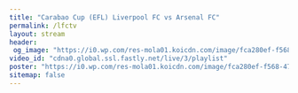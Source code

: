 ```yaml
---
title: "Carabao Cup (EFL) Liverpool FC vs Arsenal FC"
permalink: /lfctv
layout: stream
header:
 og_image: "https://i0.wp.com/res-mola01.koicdn.com/image/fca280ef-f568-47e8-815b-8f76723dd1b3/image.jpeg?crop=280px,70px,920px,460px"
video_id: "cdna0.global.ssl.fastly.net/live/3/playlist"
poster: "https://i0.wp.com/res-mola01.koicdn.com/image/fca280ef-f568-47e8-815b-8f76723dd1b3/image.jpeg?crop=280px,70px,920px,460px"
sitemap: false
---
```

<style>h1#page-title{display:none;height:0;visibility:hidden;!important</style>

